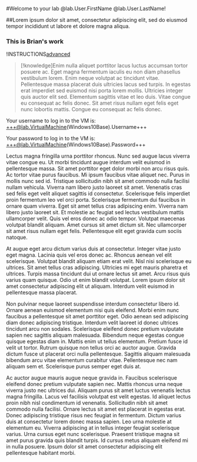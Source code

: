 #Welcome to your lab @lab.User.FirstName @lab.User.LastName!

##Lorem ipsum dolor sit amet, consectetur adipiscing elit, sed do eiusmod tempor incididunt ut labore et dolore magna aliqua. 

### This is Brian's work

!INSTRUCTIONS[advanced](https://raw.githubusercontent.com/LODSContent/Public-Templates/master/General/itpc-advanced.md)

>[!knowledge]Enim nulla aliquet porttitor lacus luctus accumsan tortor posuere ac. Eget magna fermentum iaculis eu non diam phasellus vestibulum lorem. Enim neque volutpat ac tincidunt vitae. Pellentesque massa placerat duis ultricies lacus sed turpis. In egestas erat imperdiet sed euismod nisi porta lorem mollis. Ultricies integer quis auctor elit sed. Elementum sagittis vitae et leo duis. Vitae congue eu consequat ac felis donec. Sit amet risus nullam eget felis eget nunc lobortis mattis. Congue eu consequat ac felis donec.

Your username to log in to the VM is: +++@lab.VirtualMachine(Windows10Base).Username+++

Your password to log in to the VM is: +++@lab.VirtualMachine(Windows10Base).Password+++

Lectus magna fringilla urna porttitor rhoncus. Nunc sed augue lacus viverra vitae congue eu. Ut morbi tincidunt augue interdum velit euismod in pellentesque massa. Sit amet porttitor eget dolor morbi non arcu risus quis. Ac tortor vitae purus faucibus. Mi ipsum faucibus vitae aliquet nec. Purus in mollis nunc sed id. Tristique sollicitudin nibh sit amet commodo nulla facilisi nullam vehicula. Viverra nam libero justo laoreet sit amet. Venenatis cras sed felis eget velit aliquet sagittis id consectetur. Scelerisque felis imperdiet proin fermentum leo vel orci porta. Scelerisque fermentum dui faucibus in ornare quam viverra. Eget sit amet tellus cras adipiscing enim. Viverra nam libero justo laoreet sit. Et molestie ac feugiat sed lectus vestibulum mattis ullamcorper velit. Quis vel eros donec ac odio tempor. Volutpat maecenas volutpat blandit aliquam. Amet cursus sit amet dictum sit. Nec ullamcorper sit amet risus nullam eget felis. Pellentesque elit eget gravida cum sociis natoque.

At augue eget arcu dictum varius duis at consectetur. Integer vitae justo eget magna. Lacinia quis vel eros donec ac. Rhoncus aenean vel elit scelerisque. Volutpat blandit aliquam etiam erat velit. Nisl nisi scelerisque eu ultrices. Sit amet tellus cras adipiscing. Ultricies mi eget mauris pharetra et ultrices. Turpis massa tincidunt dui ut ornare lectus sit amet. Arcu risus quis varius quam quisque. Odio ut enim blandit volutpat. Lorem ipsum dolor sit amet consectetur adipiscing elit ut aliquam. Interdum velit euismod in pellentesque massa placerat.

Non pulvinar neque laoreet suspendisse interdum consectetur libero id. Ornare aenean euismod elementum nisi quis eleifend. Morbi enim nunc faucibus a pellentesque sit amet porttitor eget. Odio aenean sed adipiscing diam donec adipiscing tristique. Interdum velit laoreet id donec ultrices tincidunt arcu non sodales. Scelerisque eleifend donec pretium vulputate sapien nec sagittis aliquam malesuada. Bibendum neque egestas congue quisque egestas diam in. Mattis enim ut tellus elementum. Pretium fusce id velit ut tortor. Rutrum quisque non tellus orci ac auctor augue. Gravida dictum fusce ut placerat orci nulla pellentesque. Sagittis aliquam malesuada bibendum arcu vitae elementum curabitur vitae. Pellentesque nec nam aliquam sem et. Scelerisque purus semper eget duis at.

Ac auctor augue mauris augue neque gravida in. Faucibus scelerisque eleifend donec pretium vulputate sapien nec. Mattis rhoncus urna neque viverra justo nec ultrices dui. Aliquam purus sit amet luctus venenatis lectus magna fringilla. Lacus vel facilisis volutpat est velit egestas. Id aliquet lectus proin nibh nisl condimentum id venenatis. Sollicitudin nibh sit amet commodo nulla facilisi. Ornare lectus sit amet est placerat in egestas erat. Donec adipiscing tristique risus nec feugiat in fermentum. Dictum varius duis at consectetur lorem donec massa sapien. Leo urna molestie at elementum eu. Viverra adipiscing at in tellus integer feugiat scelerisque varius. Urna cursus eget nunc scelerisque. Praesent tristique magna sit amet purus gravida quis blandit turpis. Id cursus metus aliquam eleifend mi in nulla posuere. Ipsum dolor sit amet consectetur adipiscing elit pellentesque habitant morbi.
